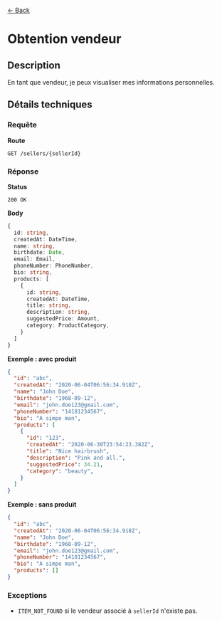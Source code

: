 [← Back](../README.md)

# Obtention vendeur

## Description

En tant que vendeur, je peux visualiser mes informations personnelles.

## Détails techniques

### Requête

**Route**

`GET /sellers/{sellerId}`

### Réponse

**Status**

`200 OK`

**Body**

```ts
{
  id: string,
  createdAt: DateTime,
  name: string,
  birthdate: Date,
  email: Email,
  phoneNumber: PhoneNumber,
  bio: string,
  products: [
    {
      id: string,
      createdAt: DateTime,
      title: string,
      description: string,
      suggestedPrice: Amount,
      category: ProductCategory,
    }
  ]
}
```

**Exemple : avec produit**

```json
{
  "id": "abc",
  "createdAt": "2020-06-04T06:56:34.918Z",
  "name": "John Doe",
  "birthdate": "1968-09-12",
  "email": "john.doe123@gmail.com",
  "phoneNumber": "14181234567",
  "bio": "A simpe man",
  "products": [
    {
      "id": "123",
      "createdAt": "2020-06-30T23:54:23.382Z",
      "title": "Nice hairbrush",
      "description": "Pink and all.",
      "suggestedPrice": 34.21,
      "category": "beauty",
    }
  ]
}
```

**Exemple : sans produit**

```json
{
  "id": "abc",
  "createdAt": "2020-06-04T06:56:34.918Z",
  "name": "John Doe",
  "birthdate": "1968-09-12",
  "email": "john.doe123@gmail.com",
  "phoneNumber": "14181234567",
  "bio": "A simpe man",
  "products": []
}
```

### Exceptions

- `ITEM_NOT_FOUND` si le vendeur associé à `sellerId` n'existe pas.
